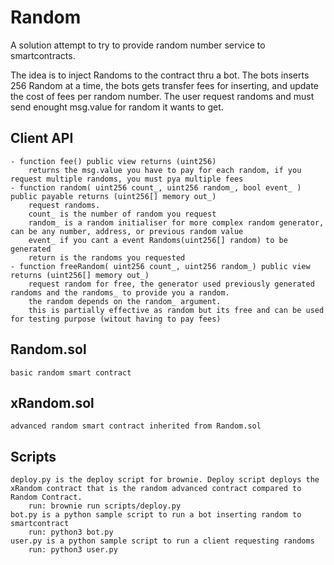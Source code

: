 # Random

A solution attempt to try to provide random number service to smartcontracts.

The idea is to inject Randoms to the contract thru a bot. The bots inserts 256 Random at a time, the bots gets transfer fees for inserting, and update the cost of fees per random number.
The user request randoms and must send enought msg.value for random it wants to get.


## Client API
    - function fee() public view returns (uint256)
        returns the msg.value you have to pay for each random, if you request multiple randoms, you must pya multiple fees
    - function random( uint256 count_, uint256 random_, bool event_ ) public payable returns (uint256[] memory out_)
        request randoms. 
        count_ is the number of random you request 
        random_ is a random initialiser for more complex random generator, can be any number, address, or previous random value
        event_ if you cant a event Randoms(uint256[] random) to be generated
        return is the randoms you requested
    - function freeRandom( uint256 count_, uint256 random_) public view returns (uint256[] memory out_)
        request random for free, the generator used previously generated randoms and the randoms_ to provide you a random.
        the random depends on the random_ argument.
        this is partially effective as random but its free and can be used for testing purpose (witout having to pay fees)
        

## Random.sol
    basic random smart contract 
## xRandom.sol
    advanced random smart contract inherited from Random.sol


## Scripts
    deploy.py is the deploy script for brownie. Deploy script deploys the xRandom contract that is the random advanced contract compared to Random Contract.
        run: brownie run scripts/deploy.py
    bot.py is a python sample script to run a bot inserting random to smartcontract
        run: python3 bot.py
    user.py is a python sample script to run a client requesting randoms
        run: python3 user.py


